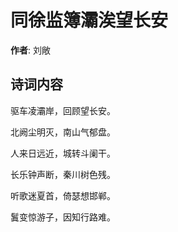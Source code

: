 # 同徐监簿灞涘望长安

**作者**: 刘敞

## 诗词内容

驱车凌灞岸，回顾望长安。

北阙尘明灭，南山气郁盘。

人来日远近，城转斗阑干。

长乐钟声断，秦川树色残。

听歌迷夏首，倚瑟想邯郸。

鬒变惊游子，因知行路难。

